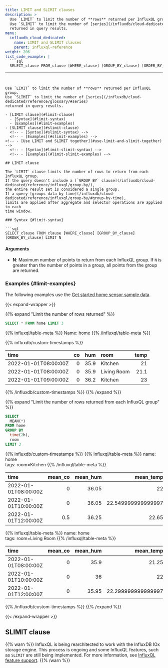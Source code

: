 ```yaml
---
title: LIMIT and SLIMIT clauses
description: >
  Use `LIMIT` to limit the number of **rows** returned per InfluxQL group.
  Use `SLIMIT` to limit the number of [series](/influxdb/cloud-dedicated/reference/glossary/#series)
  returned in query results.
menu:
  influxdb_cloud_dedicated:
    name: LIMIT and SLIMIT clauses
    parent: influxql-reference
weight: 206
list_code_example: |
  ```sql
  SELECT_clause FROM_clause [WHERE_clause] [GROUP_BY_clause] [ORDER_BY_clause] LIMIT row_N SLIMIT series_N
  ```
---
```


Use `LIMIT` to limit the number of **rows** returned per InfluxQL group.
Use `SLIMIT` to limit the number of [series](/influxdb/cloud-dedicated/reference/glossary/#series)
returned in query results.

- [LIMIT clause](#limit-clause)  
  - [Syntax](#limit-syntax)
  - [Examples](#limit-examples)
- [SLIMIT clause](#slimit-clause)  
  <!-- - [Syntax](#slimit-syntax) -->
  <!-- - [Examples](#slimit-examples) -->
<!-- - [Use LIMIT and SLIMIT together](#use-limit-and-slimit-together) -->
  <!-- - [Syntax](#limit-slimit-syntax) -->
  <!-- - [Examples](#limit-slimit-examples) -->

## LIMIT clause

The `LIMIT` clause limits the number of rows to return from each InfluxQL group.
If the query doesn't include a [`GROUP BY` clause](/influxdb/cloud-dedicated/reference/influxql/group-by/),
the entire result set is considered a single group.
If a query [groups data by time](/influxdb/cloud-dedicated/reference/influxql/group-by/#group-by-time),
limits are applied after aggregate and selector operations are applied to each
time window.

### Syntax {#limit-syntax}

```sql
SELECT_clause FROM_clause [WHERE_clause] [GROUP_BY_clause] [ORDER_BY_clause] LIMIT N
```

#### Arguments

- **N**: Maximum number of points to return from each InfluxQL group.
  If `N` is greater than the number of points in a group, 
  all points from the group are returned.

### Examples {#limit-examples}

The following examples use the
[Get started home sensor sample data](/influxdb/cloud-dedicated/reference/sample-data/#get-started-home-sensor-data).

{{< expand-wrapper >}}

{{% expand "Limit the number of rows returned" %}}

```sql
SELECT * FROM home LIMIT 3
```

{{% influxql/table-meta %}}
Name: home
{{% /influxql/table-meta %}}

{{% influxdb/custom-timestamps %}}

| time                 |  co |  hum | room        | temp |
| :------------------- | --: | ---: | :---------- | ---: |
| 2022-01-01T08:00:00Z |   0 | 35.9 | Kitchen     |   21 |
| 2022-01-01T08:00:00Z |   0 | 35.9 | Living Room | 21.1 |
| 2022-01-01T09:00:00Z |   0 | 36.2 | Kitchen     |   23 |

{{% /influxdb/custom-timestamps %}}
{{% /expand %}}

{{% expand "Limit the number of rows returned from each InfluxQL group" %}}

```sql
SELECT
  MEAN(*)
FROM home
GROUP BY
  time(2h),
  room
LIMIT 3
```

{{% influxdb/custom-timestamps %}}
{{% influxql/table-meta %}}
name: home  
tags: room=Kitchen
{{% /influxql/table-meta %}}

| time                 | mean_co | mean_hum |          mean_temp |
| :------------------- | ------: | -------: | -----------------: |
| 2022-01-01T08:00:00Z |       0 |    36.05 |                 22 |
| 2022-01-01T10:00:00Z |       0 |    36.05 | 22.549999999999997 |
| 2022-01-01T12:00:00Z |     0.5 |    36.25 |              22.65 |

{{% influxql/table-meta %}}
name: home  
tags: room=Living Room
{{% /influxql/table-meta %}}

| time                 | mean_co | mean_hum |          mean_temp |
| :------------------- | ------: | -------: | -----------------: |
| 2022-01-01T08:00:00Z |       0 |     35.9 |              21.25 |
| 2022-01-01T10:00:00Z |       0 |       36 |                 22 |
| 2022-01-01T12:00:00Z |       0 |    35.95 | 22.299999999999997 |

{{% /influxdb/custom-timestamps %}}
{{% /expand %}}

{{< /expand-wrapper >}}

## SLIMIT clause

{{% warn %}}
InfluxQL is being rearchitected to work with the InfluxDB IOx storage engine.
This process is ongoing and some InfluxQL features, such as `SLIMIT` are still
being implemented. For more information, see
[InfluxQL feature support](/influxdb/cloud-dedicated/reference/influxql/feature-support/).
{{% /warn %}}

<!-- The `SLIMIT` clause limits the number of [series](/influxdb/cloud-dedicated/reference/glossary/#series)
to return in query results.

{{% note %}}
For meaningful results, queries that include the `SLIMIT` clause should also
include the [`GROUP BY` clause](/influxdb/cloud-dedicated/reference/influxql/group-by/) that
[groups by tags](/influxdb/cloud-dedicated/reference/influxql/group-by/#group-by-tags-examples).
Without grouping data by tags, all results are treated as a single series and
`SLIMIT` returns the full queried result set.
{{% /note %}}

### Syntax {#slimit-syntax}

```sql
SELECT_clause FROM_clause [WHERE_clause] [GROUP_BY_clause] [ORDER_BY_clause] [LIMIT_clause] SLIMIT N
```

If the query includes a [`LIMIT` clause](#limit-clause), the `SLIMIT` clause
must come **after** the `LIMIT` clause.
See [Use LIMIT and SLIMIT together](#use-limit-and-slimit-together).

#### Arguments

- **N**: Maximum number of series to return in query results.
  If `N` is greater than the number of series in a measurement, the query
  returns all series.

### Examples {#slimit-examples}

{{< expand-wrapper >}}

{{% expand "Limit the number of series returned" %}}

The following example uses the
[Bitcoin price sample data](/influxdb/cloud-dedicated/reference/sample-data/#bitcoin-price-data).

```sql
SELECT * FROM bitcoin GROUP BY * SLIMIT 2
```
 
 {{% influxql/table-meta %}}
name: bitcoin  
tags: code=EUR, crypto=bitcoin, description=Euro, symbol=&euro;
{{% /influxql/table-meta %}}

| time                 |      price |
| :------------------- | ---------: |
| 2023-05-01T00:19:00Z | 28561.8722 |
| 2023-05-01T00:48:00Z |  28549.727 |
| 2023-05-01T01:31:00Z | 28506.7155 |
| 2023-05-01T02:07:00Z | 27861.4404 |
| 2023-05-01T02:26:00Z | 27864.0643 |
| ...                  |        ... |

{{% influxql/table-meta %}}
name: bitcoin  
tags: code=GBP, crypto=bitcoin, description=British Pound Sterling, symbol=&pound;
{{% /influxql/table-meta %}}

| time                 |      price |
| :------------------- | ---------: |
| 2023-05-01T00:19:00Z | 24499.4816 |
| 2023-05-01T00:48:00Z | 24489.0637 |
| 2023-05-01T01:31:00Z | 24452.1698 |
| 2023-05-01T02:07:00Z |  23898.673 |
| 2023-05-01T02:26:00Z | 23900.9237 |
| ...                  |        ... |
{{% /expand %}}

{{< /expand-wrapper >}}

## Use LIMIT and SLIMIT together

Using the `LIMIT` clause and the `SLIMIT` clause together returns the specified
maximum number of rows from the specified maximum number of series in query results.

### Syntax {#limit-slimit-syntax}

```sql
SELECT_clause FROM_clause [WHERE_clause] [GROUP_BY_clause] [ORDER_BY_clause] LIMIT row_N SLIMIT series_N
```

In queries that include both the `LIMIT` clause and the `SLIMIT` clause,
the `LIMIT` clause must come **first**.

#### Arguments

- **row_N**: Maximum number of points to return from each InfluxQL group.
  If `row_N` is greater than the number of points in a group, 
  all points from the group are returned.
- **series_N**: Maximum number of series to return in query results.
  If `series_N` is greater than the number of series in a measurement, the query
  returns all series.

### Examples {#limit-slimit-examples}

{{< expand-wrapper >}}

{{% expand "Limit the number of rows and series returned" %}}

The following example uses the
[Bitcoin price sample data](/influxdb/cloud-dedicated/reference/sample-data/#bitcoin-price-data).

```sql
SELECT * FROM bitcoin GROUP BY * LIMIT 3 SLIMIT 2
```

{{% influxql/table-meta %}}
name: bitcoin  
tags: code=EUR, crypto=bitcoin, description=Euro, symbol=&euro;
{{% /influxql/table-meta %}}

| time                 |      price |
| :------------------- | ---------: |
| 2023-05-01T00:19:00Z | 28561.8722 |
| 2023-05-01T00:48:00Z |  28549.727 |
| 2023-05-01T01:31:00Z | 28506.7155 |

{{% influxql/table-meta %}}
name: bitcoin  
tags: code=GBP, crypto=bitcoin, description=British Pound Sterling, symbol=&pound;
{{% /influxql/table-meta %}}

| time                 |      price |
| :------------------- | ---------: |
| 2023-05-01T00:19:00Z | 24499.4816 |
| 2023-05-01T00:48:00Z | 24489.0637 |
| 2023-05-01T01:31:00Z | 24452.1698 |

{{% /expand %}}

{{< /expand-wrapper >}} -->
